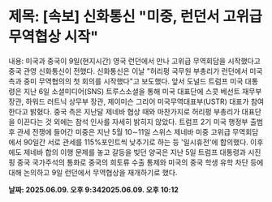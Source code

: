 # **제목: [속보] 신화통신 "미중, 런던서 고위급 무역협상 시작"**

  내용: 미국과 중국이 9일(현지시간) 영국 런던에서 만나 고위급 무역회담을 시작했다고 중국 관영 신화통신이 전했다.           신화통신은 이날 "허리펑 국무원 부총리가 런던에서 미국 측과 중미 무역협의의 첫 회의를 시작했다"고 보도했다.             앞서 도널드 트럼프 미국 대통령은 지난 6일 소셜미디어(SNS) 트루스소셜을 통해 미국 대표단에 스콧 베선트 재무부 장관, 하워드 러트닉 상무부 장관, 제이미슨 그리어 미국무역대표부(USTR) 대표가 참여한다고 밝혔다.           중국 측은 지난달 제네바 협상 때와 마찬가지로 허리펑 부총리가 대표단을 이끈다는 것 외에는 참석 인사를 자세히 밝히지 않았다.           트럼프 2기 미국 행정부 출범 후 관세 전쟁에 들어간 미중은 지난 5월 10∼11일 스위스 제네바 미중 고위급 무역회담에서 90일간 서로 관세를 115%포인트씩 낮추기로 하는 등 '일시휴전'에 합의했다.           이후에도 제네바 합의 이행 문제를 놓고 갈등을 빚던 양국은 지난 5일 트럼프 대통령과 시진핑 중국 국가주석의 통화로 중국의 희토류 수출 통제와 미국의 중국 학생 유학 차단 등에 대해 논의하고 9일 런던에서 무역협상을 재개하기로 했다.

  **날짜: 2025.06.09. 오후 9:342025.06.09. 오후 10:12**